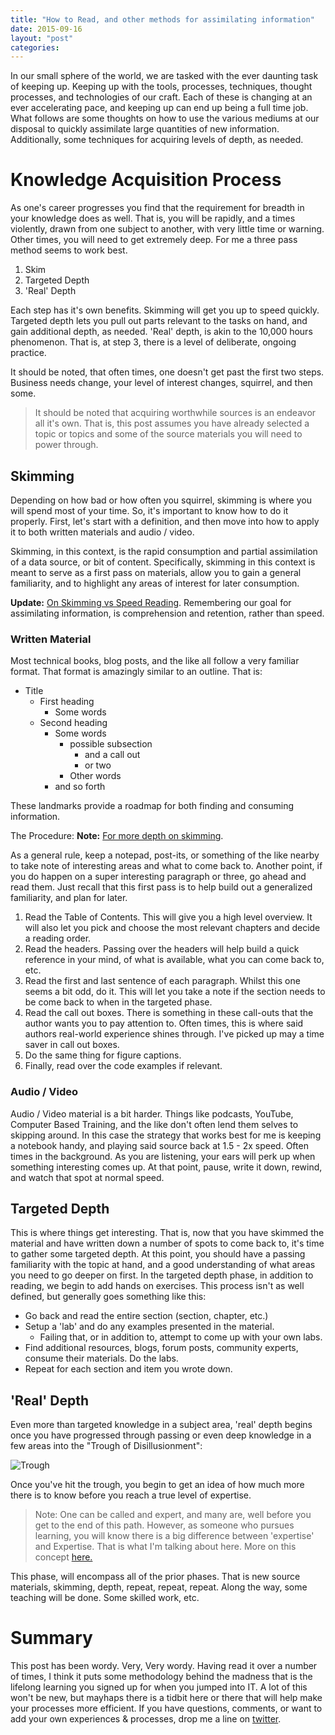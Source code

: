 ```yaml
---
title: "How to Read, and other methods for assimilating information"
date: 2015-09-16
layout: "post"
categories: 
---
```


In our small sphere of the world, we are tasked with the ever daunting task of keeping up. Keeping up with the tools, processes, techniques, thought processes, and technologies of our craft. Each of these is changing at an ever accelerating pace, and keeping up can end up being a full time job. What follows are some thoughts on how to use the various mediums at our disposal to quickly assimilate large quantities of new information. Additionally, some techniques for acquiring levels of depth, as needed.

# Knowledge Acquisition Process

As one's career progresses you find that the requirement for breadth in your knowledge does as well. That is, you will be rapidly, and a times violently, drawn from one subject to another, with very little time or warning. Other times, you will need to get extremely deep. For me a three pass method seems to work best.

1. Skim
2. Targeted Depth
3. 'Real' Depth

Each step has it's own benefits. Skimming will get you up to speed quickly. Targeted depth lets you pull out parts relevant to the tasks on hand, and gain additional depth, as needed. 'Real' depth, is akin to the 10,000 hours phenomenon. That is, at step 3, there is a level of deliberate, ongoing practice.

It should be noted, that often times, one doesn't get past the first two steps. Business needs change, your level of interest changes, squirrel, and then some.

>It should be noted that acquiring worthwhile sources is an endeavor all it's own. That is, this post assumes you have already selected a topic or topics and some of the source materials you will need to power through.

## Skimming

Depending on how bad or how often you squirrel, skimming is where you will spend most of your time. So, it's important to know how to do it properly. First, let's start with a definition, and then move into how to apply it to both written materials and audio / video.

Skimming, in this context, is the rapid consumption and partial assimilation of a data source, or bit of content. Specifically, skimming in this context is meant to serve as a first pass on materials, allow you to gain a general familiarity, and to highlight any areas of interest for later consumption.

**Update:** [On Skimming vs Speed Reading](http://www.scotthyoung.com/blog/2015/01/19/speed-reading-redo/). Remembering our goal for assimilating information, is comprehension and retention, rather than speed.

### Written Material

Most technical books, blog posts, and the like all follow a very familiar format. That format is amazingly similar to an outline. That is:

- Title
    + First heading
        * Some words
    + Second heading
        * Some words
            - possible subsection
                + and a call out
                + or two
            - Other words
        * and so forth

These landmarks provide a roadmap for both finding and consuming information.

The Procedure:
**Note:** [For more depth on skimming](http://www.dummies.com/how-to/content/how-to-skim-text.html).

As a general rule, keep a notepad, post-its, or something of the like nearby to take note of interesting areas and what to come back to. Another point, if you do happen on a super interesting paragraph or three, go ahead and read them. Just recall that this first pass is to help build out a generalized familiarity, and plan for later.

1. Read the Table of Contents. 
    This will give you a high level overview. It will also let you pick and choose the most relevant chapters and decide a reading order.
2. Read the headers.
    Passing over the headers will help build a quick reference in your mind, of what is available, what you can come back to, etc.
3. Read the first and last sentence of each paragraph.
    Whilst this one seems a bit odd, do it. This will let you take a note if the section needs to be come back to when in the targeted phase.
4. Read the call out boxes.
    There is something in these call-outs that the author wants you to pay attention to. Often times, this is where said authors real-world experience shines through. I've picked up may a time saver in call out boxes.
5. Do the same thing for figure captions.
6. Finally, read over the code examples if relevant.

### Audio / Video

Audio / Video material is a bit harder. Things like podcasts, YouTube, Computer Based Training, and the like don't often lend them selves to skipping around. In this case the strategy that works best for me is keeping a notebook handy, and playing said source back at 1.5 - 2x speed. Often times in the background. As you are listening, your ears will perk up when something interesting comes up. At that point, pause, write it down, rewind, and watch that spot at normal speed.

## Targeted Depth

This is where things get interesting. That is, now that you have skimmed the material and have written down a number of spots to come back to, it's time to gather some targeted depth. At this point, you should have a passing familiarity with the topic at hand, and a good understanding of what areas you need to go deeper on first. In the targeted depth phase, in addition to reading, we begin to add hands on exercises. This process isn't as well defined, but generally goes something like this:

- Go back and read the entire section (section, chapter, etc.)
- Setup a 'lab' and do any examples presented in the material.
    + Failing that, or in addition to, attempt to come up with your own labs.
- Find additional resources, blogs, forum posts, community experts, consume their materials. Do the labs.
- Repeat for each section and item you wrote down.

## 'Real' Depth

Even more than targeted knowledge in a subject area, 'real' depth begins once you have progressed through passing or even deep knowledge in a few areas into the "Trough of Disillusionment":

![Trough](http://newmr.net/wp-content/uploads/2012/12/Hype-Cycle.png)

Once you've hit the trough, you begin to get an idea of how much more there is to know before you reach a true level of expertise.

>Note: One can be called and expert, and many are, well before you get to the end of this path. However, as someone who pursues learning, you will know there is a big difference between 'expertise' and Expertise. That is what I'm talking about here. More on this concept [here.](http://www.stohrermusic.com/2011/05/the-unprofitable-valley-or-why-so-much-stuff-is-mediocre/)

This phase, will encompass all of the prior phases. That is new source materials, skimming, depth, repeat, repeat, repeat. Along the way, some teaching will be done. Some skilled work, etc.

# Summary

This post has been wordy. Very, Very wordy. Having read it over a number of times, I think it puts some methodology behind the madness that is the lifelong learning you signed up for when you jumped into IT. A lot of this won't be new, but mayhaps there is a tidbit here or there that will help make your processes more efficient. If you have questions, comments, or want to add your own experiences & processes, drop me a line on [twitter](https://twitter.com/cody_bunch).